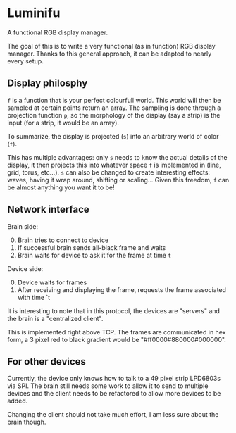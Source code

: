 # Luminifu
A functional RGB display manager.

The goal of this is to write a very functional (as in function) RGB display manager.
Thanks to this general approach, it can be adapted to nearly every setup.


Display philosphy
-----------------
`f` is a function that is your perfect colourfull world.
This world will then be sampled at certain points return an array.
The sampling is done through a projection function `p`, so the morphology of the display (say a strip) is the input (for a strip, it would be an array).

To summarize, the display is projected (`s`) into an arbitrary world of color (`f`).

This has multiple advantages: only `s` needs to know the actual details of the display, it then projects this into whatever space `f` is implemented in (line, grid, torus, etc...).
`s` can also be changed to create interesting effects: waves, having it wrap around, shifting or scaling...
Given this freedom, `f` can be almost anything you want it to be!

Network interface
-----------------

Brain side:

0. Brain tries to connect to device
0. If successful brain sends all-black frame and waits
0. Brain waits for device to ask it for the frame at time `t`

Device side:

0. Device waits for frames
0. After receiving and displaying the frame, requests the frame associated with time `t

It is interesting to note that in this protocol, the devices are "servers" and the brain is a "centralized client".

This is implemented right above TCP.
The frames are communicated in hex form, a 3 pixel red to black gradient would be "#ff0000#880000#000000".

For other devices
-----------------

Currently, the device only knows how to talk to a 49 pixel strip LPD6803s via SPI.
The brain still needs some work to allow it to send to multiple devices and the client needs to be refactored to allow more devices to be added.

Changing the client should not take much effort, I am less sure about the brain though.
